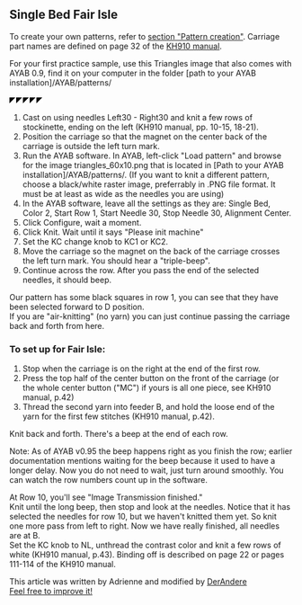 
## Single Bed Fair Isle

To create your own patterns, refer to [section "Pattern creation"](../pattern_image_creation.md). 
Carriage part names are defined on page 32 of the [KH910 manual](http://machineknittingetc.com/brother-kh910-user-guide.html).

For your first practice sample, use this Triangles image that also comes with
AYAB 0.9, find it on your computer in the folder [path to your AYAB installation]/AYAB/patterns/ 

![triangles_60x10.png](img/dbj_2-color/triangles_60x10.png)

1. Cast on using needles Left30 - Right30 and knit a few rows of stockinette, ending on the left 
   (KH910 manual, pp. 10-15, 18-21).
1. Position the carriage so that the magnet on the center back of the carriage is outside the left turn mark.
1. Run the AYAB software. In AYAB, left-click "Load pattern" and browse for the image 
   triangles_60x10.png that is located in [Path to your AYAB installation]/AYAB/patterns/. 
   (If you want to knit a different pattern, choose a black/white raster image, 
   preferrably in .PNG file format. It must be at least as wide as the needles you are using)
1. In the AYAB software, leave all the settings as they are: 
   Single Bed, Color 2, Start Row 1, Start Needle 30, Stop Needle 30, Alignment Center.   
1. Click Configure, wait a moment.
1. Click Knit. Wait until it says "Please init machine"
1. Set the KC change knob to KC1 or KC2.
1. Move the carriage so the magnet on the back of the carriage crosses the left turn mark. You should hear a "triple-beep".
1. Continue across the row. After you pass the end of the selected needles, it should beep.

Our pattern has some black squares in row 1, you can see that they have been selected forward to D position.  
If you are "air-knitting" (no yarn) you can just continue passing the carriage back and forth from here.

### To set up for Fair Isle:

1. Stop when the carriage is on the right at the end of the first row.
2. Press the top half of the center button on the front of the carriage (or the whole center button ("MC") if yours is all one piece, see KH910 manual, p.42)
3. Thread the second yarn into feeder B, and hold the loose end of the yarn for the first few stitches (KH910 manual, p.42).

Knit back and forth. There's a beep at the end of each row.

Note: As of AYAB v0.95 the beep happens right as you finish the row; earlier documentation mentions waiting for the beep because it used to have a longer delay. Now you do not need to wait, just turn around smoothly. You can watch the row numbers count up in the software.

At Row 10, you'll see "Image Transmission finished."  
Knit until the long beep, then stop and look at the needles. Notice that it has selected the needles for row 10, but we haven't knitted them yet. So knit one more pass from left to right. Now we have really finished, all needles are at B.  
Set the KC knob to NL, unthread the contrast color and knit a few rows of white (KH910 manual, p.43).
Binding off is described on page 22 or pages 111-114 of the KH910 manual.


This article was written by Adrienne and modified by [DerAndere](https://it-by-derandere.blogspot.com/p/blog-page_46.html)  
[Feel free to improve it!](https://github.com/AllYarnsAreBeautiful/ayab-manual)
